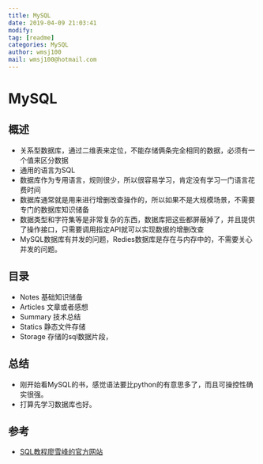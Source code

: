 ```yaml
---
title: MySQL
date: 2019-04-09 21:03:41	
modify: 
tag: [readme]
categories: MySQL
author: wmsj100
mail: wmsj100@hotmail.com
---
```


# MySQL

## 概述

- 关系型数据库，通过二维表来定位，不能存储俩条完全相同的数据，必须有一个值来区分数据
- 通用的语言为SQL
- 数据库作为专用语言，规则很少，所以很容易学习，肯定没有学习一门语言花费时间
- 数据库通常就是用来进行增删改查操作的，所以如果不是大规模场景，不需要专门的数据库知识储备
- 数据类型和字符集等是非常复杂的东西，数据库把这些都屏蔽掉了，并且提供了操作接口，只需要调用指定API就可以实现数据的增删改查
- MySQL数据库有并发的问题，Redies数据库是存在与内存中的，不需要关心并发的问题。

## 目录

- Notes 基础知识储备
- Articles 文章或者感想
- Summary	技术总结
- Statics	静态文件存储
- Storage 存储的sql数据片段，

## 总结

- 刚开始看MySQL的书，感觉语法要比python的有意思多了，而且可操控性确实很强。
- 打算先学习数据库也好。

## 参考
- [SQL教程廖雪峰的官方网站](https://www.liaoxuefeng.com/wiki/001508284671805d39d23243d884b8b99f440bfae87b0f4000/00152781979845823af16bd78094353a46c8f601ae34937000)
